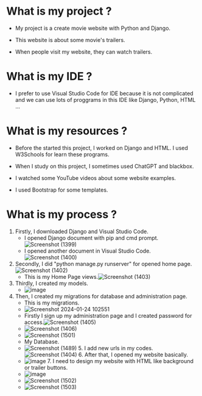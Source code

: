  # What is my project ?
   - My project is a create movie website with Python and Django.
   * This website is about some movie's trailers.
   + When people visit my website, they can watch trailers.

 # What is my IDE ?
   - I prefer to use Visual Studio Code for IDE because it is not complicated and we can use lots of proggrams in this IDE like Django, Python, HTML ...

 # What is my resources ?
   - Before the started this project, I worked on Django and HTML. I used W3Schools for learn these programs.
   * When I study on this project, I sometimes used ChatGPT and blackbox.
   + I watched some YouTube videos about some website examples.
   - I used Bootstrap for some templates.   
 
 # What is my process ?
   1. Firstly, I downloaded Django and Visual Studio Code.
      - I opened Django document with pip and cmd prompt.![Screenshot (1399)](https://github.com/ahsenelmas/website_project/assets/149892848/dfddae15-8511-4fb9-a1d8-c33b7e555e5e)
      - I opened another document in Visual Studio Code.![Screenshot (1400)](https://github.com/ahsenelmas/website_project/assets/149892848/a2bcc3f4-76db-4345-9e22-3ccdc8f4cfb7)
   2. Secondly, I did "python manage.py runserver" for opened home page.![Screenshot (1402)](https://github.com/ahsenelmas/website_project/assets/149892848/2e79d517-31cb-4033-8016-aef1207a4e31)
      - This is my Home Page views.![Screenshot (1403)](https://github.com/ahsenelmas/website_project/assets/149892848/06dafc69-9317-44c2-b0c8-a34ddeeac28e)
   3. Thirdly, I created my models.
      - ![image](https://github.com/ahsenelmas/website_project/assets/149892848/4680e3fe-d6a0-4b8e-b038-b4b73f6a7e65)
   4. Then, I created my migrations for database and administration page.
      - This is my migrations.
      - ![Screenshot 2024-01-24 102551](https://github.com/ahsenelmas/website_project/assets/149892848/e080b8ad-17ba-480b-8400-0909960aab20)
      - Firstly I sign up my administration page and I created password for access.![Screenshot (1405)](https://github.com/ahsenelmas/website_project/assets/149892848/c9ce8be7-1e16-4209-9cfd-5b0b8ef21799)
      - ![Screenshot (1406)](https://github.com/ahsenelmas/website_project/assets/149892848/a6509690-fe77-438f-b9c9-c676a580a534)
      - ![Screenshot (1501)](https://github.com/ahsenelmas/website_project/assets/149892848/e2d1b967-3a2d-4b60-b343-ee3b33cf7627)
      - My Database.
      - ![Screenshot (1489)](https://github.com/ahsenelmas/website_project/assets/149892848/75d02069-a623-4586-b48d-e9489b872fea)
    5. I add new urls in my codes.![Screenshot (1404)](https://github.com/ahsenelmas/website_project/assets/149892848/4bb1e565-1316-4009-a2fb-ea246205f343)
    6. After that, I opened my website basically.
      - ![image](https://github.com/ahsenelmas/website_project/assets/149892848/0895b0bd-7f58-4190-9575-6c2e9c23d65e)
    7. I need to design my website with HTML like background or trailer buttons.
      - ![image](https://github.com/ahsenelmas/website_project/assets/149892848/4517efdf-683e-4071-aed6-8eb366a50176)
      - ![Screenshot (1502)](https://github.com/ahsenelmas/website_project/assets/149892848/391b1869-98ea-4959-b510-70aae8b70328)
      - ![Screenshot (1503)](https://github.com/ahsenelmas/website_project/assets/149892848/1aa1b7ec-c616-406a-9e99-b35a341c8a92)


